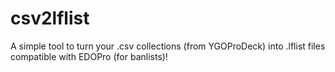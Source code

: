 # csv2lflist
A simple tool to turn your .csv collections (from YGOProDeck) into .lflist files compatible with EDOPro (for banlists)!
